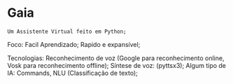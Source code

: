 # Gaia
    Um Assistente Virtual feito em Python;

Foco:
    Facil Aprendizado;
    Rapido e expansível;

Tecnologias:
    Reconhecimento de voz (Google para reconhecimento online, Vosk para reconhecimento offline);
    Síntese de voz: (pyttsx3);
    Algum tipo de IA: Commands, NLU (Classificação de texto);

